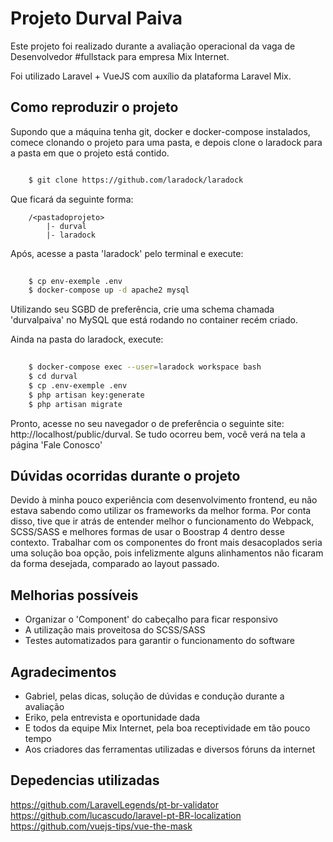 # Projeto Durval Paiva

Este projeto foi realizado durante a avaliação operacional da vaga de Desenvolvedor #fullstack para empresa Mix Internet.

Foi utilizado Laravel + VueJS com auxílio da plataforma Laravel Mix.

## Como reproduzir o projeto



Supondo que a máquina tenha git, docker e docker-compose instalados, comece clonando o projeto para uma pasta, e depois clone o laradock para a pasta em que o projeto está contido.

```bash

    $ git clone https://github.com/laradock/laradock

```

Que ficará da seguinte forma:

```
    /<pastadoprojeto>
        |- durval
        |- laradock
```

Após, acesse a pasta 'laradock' pelo terminal e execute:

```bash
    
    $ cp env-exemple .env
    $ docker-compose up -d apache2 mysql

```

Utilizando seu SGBD de preferência, crie uma schema chamada 'durvalpaiva' no MySQL que está rodando no container recém criado.

Ainda na pasta do laradock, execute:

```bash
    
    $ docker-compose exec --user=laradock workspace bash
    $ cd durval
    $ cp .env-exemple .env
    $ php artisan key:generate
    $ php artisan migrate

```

Pronto, acesse no seu navegador o de preferência o seguinte site: http://localhost/public/durval. Se tudo ocorreu bem, você verá na tela a página 'Fale Conosco'


## Dúvidas ocorridas durante o projeto

Devido à minha pouco experiência com desenvolvimento frontend, eu não estava sabendo como utilizar os frameworks da melhor forma. Por conta disso, tive que ir atrás de entender melhor o funcionamento do Webpack, SCSS/SASS e melhores formas de usar o Boostrap 4 dentro desse contexto.
Trabalhar com os componentes do front mais desacoplados seria uma solução boa opção, pois infelizmente alguns alinhamentos não ficaram da forma desejada, comparado ao layout passado.

## Melhorias possíveis

* Organizar o 'Component' do cabeçalho para ficar responsivo
* A utilização mais proveitosa do SCSS/SASS
* Testes automatizados para garantir o funcionamento do software

## Agradecimentos

* Gabriel, pelas dicas, solução de dúvidas e condução durante a avaliação
* Eriko, pela entrevista e oportunidade dada
* E todos da equipe Mix Internet, pela boa receptividade em tão pouco tempo
* Aos criadores das ferramentas utilizadas e diversos fóruns da internet

## Depedencias utilizadas

https://github.com/LaravelLegends/pt-br-validator
https://github.com/lucascudo/laravel-pt-BR-localization
https://github.com/vuejs-tips/vue-the-mask